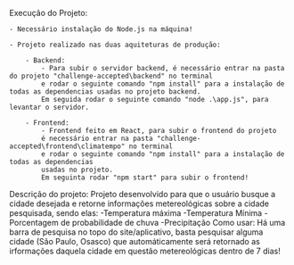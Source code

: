 Execução do Projeto:

    - Necessário instalação do Node.js na máquina!

    - Projeto realizado nas duas aquiteturas de produção:

        - Backend:
            - Para subir o servidor backend, é necessário entrar na pasta do projeto "challenge-accepted\backend" no terminal
            e rodar o seguinte comando "npm install" para a instalação de todas as dependencias usadas no projeto backend.
            Em seguida rodar o seguinte comando "node .\app.js", para levantar o servidor.
        
        - Frontend:
            - Frontend feito em React, para subir o frontend do projeto 
            é necessário entrar na pasta "challenge-accepted\frontend\climatempo" no terminal
            e rodar o seguinte comando "npm install" para a instalação de todas as dependencias
            usadas no projeto.
            Em seguinta rodar "npm start" para subir o frontend!
        
Descrição do projeto:
    Projeto desenvolvido para que o usuário busque a cidade desejada
    e retorne informações metereológicas sobre a cidade pesquisada,
    sendo elas:
        -Temperatura máxima
        -Temperatura Mínima
        -Porcentagem de probabilidade de chuva
        -Precipitação
Como usar:
    Há uma barra de pesquisa no topo do site/aplicativo, basta pesquisar alguma cidade (São Paulo, Osasco)
    que automáticamente será retornado as irformações daquela cidade em questão metereológicas dentro de 7 dias!
    

    
    
